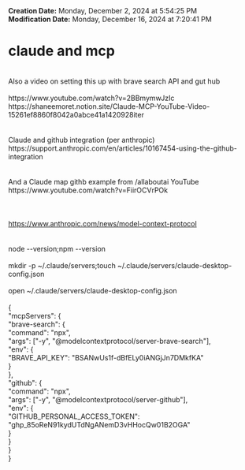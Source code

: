 <div><b>Creation Date:</b> Monday, December 2, 2024 at 5:54:25 PM<br></div>
<div><b>Modification Date:</b> Monday, December 16, 2024 at 7:20:41 PM<br></div>
<div><h1>claude and mcp </h1></div>
<div><br></div>
<div>Also a video on setting this up with brave search API and gut hub</div>
<div><br></div>
<div>https://www.youtube.com/watch?v=2BBmymwJzIc<br></div>
<div>https://shaneemoret.notion.site/Claude-MCP-YouTube-Video-15261ef8860f8042a0abce41a1420928iter</div>
<div><br></div>
<div><br></div>
<div>Claude and github integration (per anthropic)</div>
<div>https://support.anthropic.com/en/articles/10167454-using-the-github-integration</div>
<div><br></div>
<div><br></div>
<div>And a Claude map githb example from /allaboutai YouTube </div>
<div>https://www.youtube.com/watch?v=FiirOCVrPOk</div>
<div><br></div>
<div><br></div>
<div><br></div>
<div><a href=https://www.anthropic.com/news/model-context-protocol>https://www.anthropic.com/news/model-context-protocol</a><br></div>
<div><br></div>
<div><br></div>
<div>node --version;npm --version</div>
<div><br></div>
<div>mkdir -p ~/.claude/servers;touch ~/.claude/servers/claude-desktop-config.json</div>
<div><br></div>
<div>open ~/.claude/servers/claude-desktop-config.json</div>
<div><br></div>
<div>{</div>
<div>  &quotmcpServers&quot: {</div>
<div>    &quotbrave-search&quot: {</div>
<div>      &quotcommand&quot: &quotnpx&quot,</div>
<div>      &quotargs&quot: [&quot-y&quot, &quot@modelcontextprotocol/server-brave-search&quot],</div>
<div>      &quotenv&quot: {</div>
<div>        &quotBRAVE_API_KEY&quot: &quotBSANwUs1f-dBfELy0iANGjJn7DMkfKA&quot</div>
<div>      }</div>
<div>    },</div>
<div>    &quotgithub&quot: {</div>
<div>      &quotcommand&quot: &quotnpx&quot,</div>
<div>      &quotargs&quot: [&quot-y&quot, &quot@modelcontextprotocol/server-github&quot],</div>
<div>      &quotenv&quot: {</div>
<div>        &quotGITHUB_PERSONAL_ACCESS_TOKEN&quot: &quot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&quot</div>
<div>      }</div>
<div>    }</div>
<div>  }</div>
<div>}</div>


